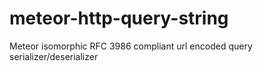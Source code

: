 # meteor-http-query-string
Meteor isomorphic RFC 3986 compliant url encoded query serializer/deserializer
